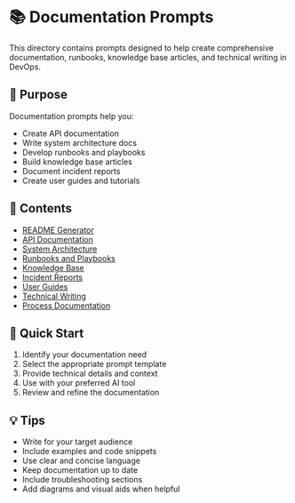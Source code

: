 # 📚 Documentation Prompts

This directory contains prompts designed to help create comprehensive documentation, runbooks, knowledge base articles, and technical writing in DevOps.

## 🎯 Purpose

Documentation prompts help you:
- Create API documentation
- Write system architecture docs
- Develop runbooks and playbooks
- Build knowledge base articles
- Document incident reports
- Create user guides and tutorials

## 📁 Contents

- [README Generator](./readme-generator.md)
- [API Documentation](./api-documentation.md)
- [System Architecture](./system-architecture.md)
- [Runbooks and Playbooks](./runbooks-playbooks.md)
- [Knowledge Base](./knowledge-base.md)
- [Incident Reports](./incident-reports.md)
- [User Guides](./user-guides.md)
- [Technical Writing](./technical-writing.md)
- [Process Documentation](./process-documentation.md)

## 🚀 Quick Start

1. Identify your documentation need
2. Select the appropriate prompt template
3. Provide technical details and context
4. Use with your preferred AI tool
5. Review and refine the documentation

## 💡 Tips

- Write for your target audience
- Include examples and code snippets
- Use clear and concise language
- Keep documentation up to date
- Include troubleshooting sections
- Add diagrams and visual aids when helpful
